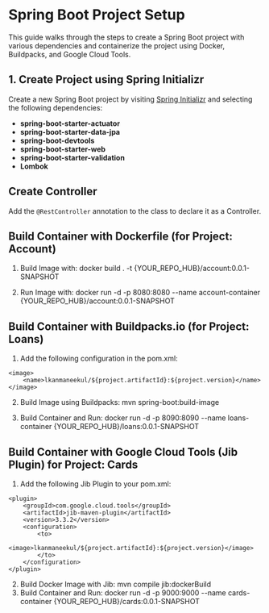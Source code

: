 # Spring Boot Project Setup

This guide walks through the steps to create a Spring Boot project with various dependencies and containerize the project using Docker, Buildpacks, and Google Cloud Tools.

## 1. Create Project using Spring Initializr

Create a new Spring Boot project by visiting [Spring Initializr](https://start.spring.io/) and selecting the following dependencies:

- **spring-boot-starter-actuator**
- **spring-boot-starter-data-jpa**
- **spring-boot-devtools**
- **spring-boot-starter-web**
- **spring-boot-starter-validation**
- **Lombok**

## Create Controller

Add the `@RestController` annotation to the class to declare it as a Controller.

## Build Container with Dockerfile (for Project: Account)

1. Build Image with: docker build . -t {YOUR_REPO_HUB}/account:0.0.1-SNAPSHOT

2. Run Image with: docker run -d -p 8080:8080 --name account-container {YOUR_REPO_HUB}/account:0.0.1-SNAPSHOT

## Build Container with Buildpacks.io (for Project: Loans)

1. Add the following configuration in the pom.xml:

```
<image>
    <name>lkanmaneekul/${project.artifactId}:${project.version}</name>
</image>
```

2. Build Image using Buildpacks: mvn spring-boot:build-image

3. Build Container and Run: docker run -d -p 8090:8090 --name loans-container {YOUR_REPO_HUB}/loans:0.0.1-SNAPSHOT

## Build Container with Google Cloud Tools (Jib Plugin) for Project: Cards

1. Add the following Jib Plugin to your pom.xml:

```
<plugin>
    <groupId>com.google.cloud.tools</groupId>
    <artifactId>jib-maven-plugin</artifactId>
    <version>3.3.2</version>
    <configuration>
        <to>
            <image>lkanmaneekul/${project.artifactId}:${project.version}</image>
        </to>
    </configuration>
</plugin>
```

2. Build Docker Image with Jib: mvn compile jib:dockerBuild
3. Build Container and Run: docker run -d -p 9000:9000 --name cards-container {YOUR_REPO_HUB}/cards:0.0.1-SNAPSHOT
